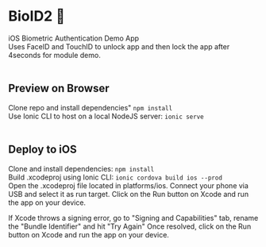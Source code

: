 # BioID2 :iphone:
iOS Biometric Authentication Demo App 
<br>
Uses FaceID and TouchID to unlock app and then lock the app after 4seconds for module demo.
<br>
<br>
## Preview on Browser
Clone repo and install dependencies"
`npm install`
<br>
Use Ionic CLI to host on a local NodeJS server:
`ionic serve`
<br>
<br>
## Deploy to iOS
Clone and install dependencies:
`npm install`
<br>
Build .xcodeproj using Ionic CLI:
`ionic cordova build ios --prod`
<br>
Open the .xcodeproj file located in platforms/ios.
Connect your phone via USB and select it as run target.
Click on the Run button on Xcode and run the app on your device.

If Xcode throws a signing error, go to "Signing and Capabilities" tab, rename the "Bundle Identifier" and hit "Try Again"
Once resolved, click on the Run button on Xcode and run the app on your device.



